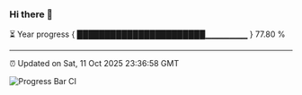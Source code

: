 ### Hi there 👋

⏳ Year progress { ███████████████████████▁▁▁▁▁▁▁ } 77.80 %

---

⏰ Updated on Sat, 11 Oct 2025 23:36:58 GMT

![Progress Bar CI](https://github.com/IshwaranRudhara/GIT-ACTION/workflows/Progress%20Bar%20CI/badge.svg)
